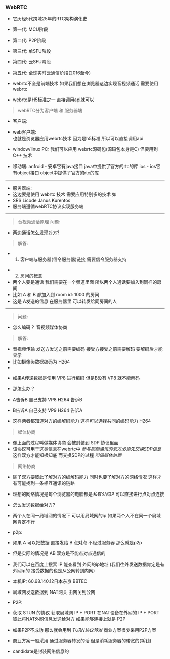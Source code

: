 ### WebRTC
- 它历经5代跨域25年的RTC架构演化史
- 第一代: MCU阶段
- 第二代: P2P阶段
- 第三代: 单SFU阶段
- 第四代: 云SFU阶段
- 第五代: 全球实时云通信阶段(2016至今)

- webrtc不全是前端技术 如果我们想在浏览器这边实现音视频通话 需要使用webrtc
<!--  
  其他的技术在音视频通话的时候可能需要安装插件
  但是使用webrtc技术的话 是不需要安装插件的
 -->

- webrtc是H5标准之一 直接调用api就可以

> webRTC分为客户端 和 服务器端
- 客户端:
- web客户端:  
  也就是浏览器应用webrtc技术 因为是h5标准 所以可以直接调用api

- window/linux PC:
  我们可以应用 webrtc源码包(源码包本身是C) 但要用到 C++ 技术

- 移动端:
  anfroid - 安卓它有java接口 java中提供了官方的rtc的库
  ios     - ios它有object接口 object中提供了官方的rtc的库
<!-- 
  webrtc源码包 它是做客户端的
 -->  

---

- 服务器端:
- 这边要是使用 webrtc 技术 需要应用特别多的技术 如
- SRS Licode Janus Kurentos
- 服务端遵循webRTC协议实现服务端

---

> 音视频通话原理
> 问题:
- 两边通话怎么发现对方?

> 解答:
- 1. 客户端与服务器(信令服务器)链接 需要信令服务器支持
<!-- 
  信令服务器:
    比如我们有两个客户端 A B
    不管是A还是B 都需要连接到服务器 也就是说 两台客户端都需要连接服务器
 -->

- 2. 房间的概念
- 两个人要是通话 我们需要在一个频道里面 所以两个人通话要加入到同样的房间
- 比如 A 和 B 都加入到 room id: 1000 的房间
- 这是 A发送的信息 在服务器里 可以转发给同房间的人

---

> 问题:
- 怎么编码？ 音视频媒体协商

> 解答:
- 音视频传输 发送方发送之前需要编码 接受方接受之前需要解码 要解码后才能显示
- 比如摄像头数据编码为 H264
- 
<!-- 
    A: 拥有 VP8 和 H264 编码的能力
    B: 拥有 VP9 和 H264 编码的能力

      A
      -----------------
      |               |         B
      |     ----------|----------
      |      |        |          |
      |      |        |          |
      |  VP8 | H264   |          |
      |      |        |          |
      |      |        |          |
      |      |   H264 |  VP9     |
      |      |        |          |
      |------|---------          |
             |                   |
             --------------------
-->

- 如果A传递数据是使用 VP8 进行编码 但是B没有 VP8 就不能解码
- 那怎么办？

- A告诉B 自己支持 VP8 H264 告诉B
- B告诉A 自己支持 VP9 H264 告诉A

- 这样两者都知道对方的编解码能力 这样可以选择共同的编码能力 H264

> 媒体协商
- 像上面的过程叫做媒体协商 会被封装到 SDP 协议里面
- 该协议可用于这类信息在webrtc中 *参与视频通讯的双方必须先交换SDP信息* 这样双方才能知根知底 而交换SDP的过程 *叫做媒体协商*


> 网络协商
- 除了双方要彼此了解对方的编解码能力 同时也要了解对方的网络情况 这样才有可能找到一条相互通讯的链路

- 理想的网络情况是每个浏览器的电脑都是*私有公网IP* 可以直接进行点对点连接

<!-- 

              信令服务器

           ↙           ↘

     A                      B
192.168.2.219    →    192.168.2.219 
 -->

- 怎么发送数据给对方?
- 两个人在同一局域网的情况下 可以用局域网的ip 如果两个人不在同一个局域网肯定不行

- p2p:
- 如果 A 可以把数据 直接发给 B 点对点 不经过服务器 那么就是p2p

- 但是实际的情况是 AB 双方是不能点对点通信的
- 我们可以在百度上搜索 IP 能查看到 外网的ip地址 (我们往外发送数据肯定是有外网ip的 接受数据的也是从公网转到内网)

- 本机IP: 60.68.140.12日本东京 BBTEC

<!-- 

              信令服务器

           ↙           ↘

     A                      B
192.168.2.219  |     |  192.168.2.219 
公网:                    公网:
60.68.140.12            78.68.188.19

 -->

- 局域网发送数据到 NAT网关 由网关到公网
- P2P:
- 获取 STUN 的协议 获取局域网 IP + PORT 在NAT设备在外网的 IP + PORT 彼此将NAT外网信息发送给对方 如果能够连接上就是 P2P

- 如果P2P不成功 那么就会用到 *TURN协议转发* 商业方案很少采用P2P方案

- 商业方案一般采用 通过服务器转发的话 但是消耗服务器的带宽的(耗钱)

- candidate是封装网络信息的
